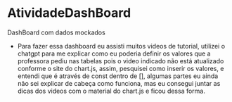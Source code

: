 # AtividadeDashBoard
DashBoard com dados mockados

* Para fazer essa dashboard eu assisti muitos videos de tutorial, utilizei o chatgpt para me explicar como eu poderia definir os valores que a professora pediu nas tabelas pois o video indicado não está atualizado conforme o site do chart.js, assim, pesquisei como inserir os valores, e entendi que é através de const dentro de [], algumas partes eu ainda não sei explicar de cabeça como funciona, mas eu consegui juntar as dicas dos videos com o material do chart.js e ficou dessa forma.
